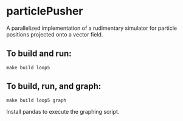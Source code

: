 # particlePusher
A parallelized implementation of a rudimentary simulator for particle positions projected onto a vector field.

## To build and run:
`make build loop5`

## To build, run, and graph:
`make build loop5 graph`

Install pandas to execute the graphing script.
